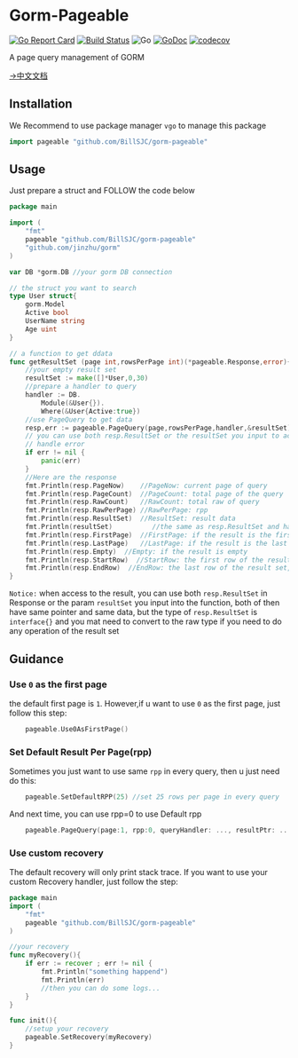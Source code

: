 # Gorm-Pageable

[![Go Report Card](https://goreportcard.com/badge/github.com/BillSJC/gorm-pageable)](https://goreportcard.com/report/github.com/BillSJC/gorm-pageable)
[![Build Status](https://travis-ci.org/BillSJC/gorm-pageable.svg?branch=master)](https://travis-ci.org/BillSJC/gorm-pageable)
![Go](https://github.com/BillSJC/gorm-pageable/workflows/Go/badge.svg)
[![GoDoc](https://godoc.org/github.com/BillSJC/gorm-pageable?status.svg)](https://godoc.org/github.com/BillSJC/gorm-pageable)
[![codecov](https://codecov.io/gh/BillSJC/gorm-pageable/branch/master/graph/badge.svg)](https://codecov.io/gh/BillSJC/gorm-pageable)

A page query management of GORM 

[->中文文档](readme-cn.md)

## Installation

We Recommend to use package manager `vgo` to manage this package

```go
import pageable "github.com/BillSJC/gorm-pageable"
```

## Usage

Just prepare a struct and FOLLOW the code below

```go
package main

import (
    "fmt"
    pageable "github.com/BillSJC/gorm-pageable"
    "github.com/jinzhu/gorm"
)

var DB *gorm.DB //your gorm DB connection

// the struct you want to search
type User struct{
    gorm.Model
    Active bool
    UserName string
    Age uint
}

// a function to get ddata
func getResultSet (page int,rowsPerPage int)(*pageable.Response,error){
    //your empty result set
    resultSet := make([]*User,0,30)
    //prepare a handler to query
    handler := DB.
        Module(&User{}).
        Where(&User{Active:true})
    //use PageQuery to get data
    resp,err := pageable.PageQuery(page,rowsPerPage,handler,&resultSet)
    // you can use both resp.ResultSet or the resultSet you input to access the result
    // handle error
    if err != nil {
        panic(err)
    }
    //Here are the response
	fmt.Println(resp.PageNow)    //PageNow: current page of query
	fmt.Println(resp.PageCount)  //PageCount: total page of the query
	fmt.Println(resp.RawCount)   //RawCount: total raw of query
	fmt.Println(resp.RawPerPage) //RawPerPage: rpp
	fmt.Println(resp.ResultSet)  //ResultSet: result data
	fmt.Println(resultSet)          //the same as resp.ResultSet and have the raw type
	fmt.Println(resp.FirstPage)  //FirstPage: if the result is the first page
	fmt.Println(resp.LastPage)   //LastPage: if the result is the last page
	fmt.Println(resp.Empty)  //Empty: if the result is empty
	fmt.Println(resp.StartRow)  //StartRow: the first row of the result set, 0 when result set is empty
	fmt.Println(resp.EndRow)  //EndRow: the last row of the result set, 0 when result set is empty
}
```

`Notice:` when access to the result, you can use both `resp.ResultSet` in Response or the param `resultSet` you input into the function, both of then have same pointer and same data, but the type of `resp.ResultSet` is `interface{}` and you mat need to convert to the raw type if you need to do any operation of the result set

## Guidance

### Use `0` as the first page

the default first page is `1`. However,if u want to use `0` as the first page, just follow this step:

```go
    pageable.Use0AsFirstPage()
```

### Set Default Result Per Page(rpp)

Sometimes you just want to use same `rpp` in every query, then u just need do this:

```go
    pageable.SetDefaultRPP(25) //set 25 rows per page in every query
```

And next time, you can use rpp=0 to use Default rpp

```go
    pageable.PageQuery(page:1, rpp:0, queryHandler: ..., resultPtr: ...)
```

### Use custom recovery

The default recovery will only print stack trace. If you want to use your custom Recovery handler, just follow the step:

```go
package main
import (
    "fmt"
    pageable "github.com/BillSJC/gorm-pageable"
)

//your recovery
func myRecovery(){
    if err := recover ; err != nil {
        fmt.Println("something happend")
        fmt.Println(err)
        //then you can do some logs...
    } 
}

func init(){
    //setup your recovery
    pageable.SetRecovery(myRecovery)
}
```